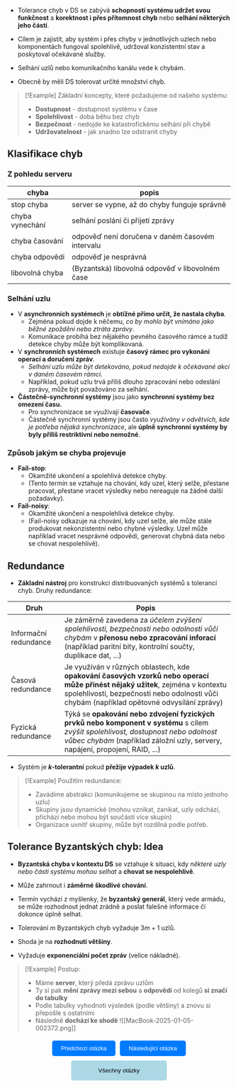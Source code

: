 - Tolerance chyb v DS se zabývá **schopností systému udržet svou funkčnost** a **korektnost i přes přítomnost chyb** nebo **selhání některých jeho částí**.
- Cílem je zajistit, aby systém i přes chyby v jednotlivých uzlech nebo komponentách fungoval spolehlivě, udržoval konzistentní stav a poskytoval očekávané služby.

- Selhání uzlů nebo komunikačního kanálu vede k chybám.
- Obecně by měli DS tolerovat určité množství chyb.

>[!Example] Základní koncepty, které požadujeme od našeho systému:
>- **Dostupnost** - dostupnost systému v čase
>- **Spolehlivost** - doba běhu bez chyb
>- **Bezpečnost** - nedojde ke katastrofickému selhání při chybě
>- **Udržovatelnost** - jak snadno lze odstranit chyby

## Klasifikace chyb
### Z pohledu serveru

| chyba           | popis                                           |
| --------------- | ----------------------------------------------- |
| stop chyba      | server se vypne, až do chyby funguje správně    |
| chyba vynechání | selhání poslání či přijetí zprávy               |
| chyba časování  | odpověď není doručena v daném časovém intervalu |
| chyba odpovědi  | odpověď je nesprávná                            |
| libovolná chyba | (Byzantská) libovolná odpověď v libovolném čase |
### Selhání uzlu
- V **asynchronních systémech** je **obtížné přímo určit, že nastala chyba**.
	- Zejména pokud dojde k něčemu, *co by mohlo být vnímáno jako běžné zpoždění nebo ztráta zprávy*.
	- Komunikace probíhá bez nějakého pevného časového rámce a tudíž detekce chyby může být komplikovaná.
- V **synchronních systémech** existuje **časový rámec pro vykonání operací a doručení zpráv**.
	- *Selhání uzlu může být detekováno, pokud nedojde k očekávané akci v daném časovém rámci.*
	- Například, pokud uzlu trvá příliš dlouho zpracování nebo odeslání zprávy, může být považováno za selhání.
- **Částečně-synchronní systémy** jsou jako **synchronní systémy bez omezení času.**
	- Pro synchronizace se využívají **časovače**.
	- Částečně synchronní systémy jsou často *využívány v odvětvích, kde je potřeba nějaká synchronizace*, ale **úplně synchronní systémy by byly příliš restriktivní nebo nemožné**.

### Způsob jakým se chyba projevuje
- **Fail-stop**:
	- Okamžité ukončení a spolehlivá detekce chyby.
	- (Tento termín se vztahuje na chování, kdy uzel, který selže, přestane pracovat, přestane vracet výsledky nebo nereaguje na žádné další požadavky).
- **Fail-noisy**:
	- Okamžité ukončení a nespolehlivá detekce chyby.
	- (Fail-noisy odkazuje na chování, kdy uzel selže, ale může stále produkovat nekonzistentní nebo chybné výsledky. Uzel může například vracet nesprávné odpovědi, generovat chybná data nebo se chovat nespolehlivě).

## Redundance
- **Základní nástroj** pro konstrukci distribuovaných systémů s tolerancí chyb.
Druhy redundance:

| Druh                  | Popis                                                                                                                                                                                                                       |
| --------------------- | --------------------------------------------------------------------------------------------------------------------------------------------------------------------------------------------------------------------------- |
| Informační redundance | Je záměrně zavedena za *účelem zvýšení spolehlivosti, bezpečnosti nebo odolnosti vůči chybám* v **přenosu nebo zpracování inforací** (například paritní bity, kontrolní součty, duplikace dat, ...)                         |
| Časová redundance     | Je využíván v různých oblastech, kde **opakování časových vzorků nebo operací může přinést nějaký užitek**, zejména v kontextu spolehlivosti, bezpečnosti nebo odolnosti vůči chybám (například opětovné odvysílání zprávy) |
| Fyzická redundance    | Týká se **opakování nebo zdvojení fyzických prvků nebo komponent v systému** s cílem *zvýšit spolehlivost, dostupnost nebo odolnost vůbec chybám* (například záložní uzly, servery, napájení, propojení, RAID, ...)         |
- Systém je **$k$-tolerantní** pokud **přežije výpadek $k$ uzlů**.

>[!Example] Použitím redundance:
>- Zavádíme abstrakci (komunikujeme se skupinou na místo jednoho uzlu)
>- Skupiny jsou dynamické (mohou vznikat, zanikat, uzly odchází, přichází nebo mohou být součástí více skupin)
>- Organizace uvnitř skupiny, může být rozdílná podle potřeb.

## Tolerance Byzantských chyb: Idea
- **Byzantská chyba v kontextu DS** se vztahuje k situaci, kdy *některé uzly nebo části systému mohou selhat* a **chovat se nespolehlivě**.
- Může zahrnout i **záměrné škodlivé chování**.
- Termín vychází z myšlenky, že **byzantský generál**, který vede armádu, se může rozhodnout jednat zrádně a poslat falešné informace či dokonce úplně selhat.

- Tolerování $m$ Byzantských chyb vyžaduje $3m+1$ uzlů.
- Shoda je na **rozhodnutí většiny**.
- Vyžaduje **exponenciální počet zpráv** (velice nákladné).

>[!Example] Postup:
>- Máme **server**, který předá zprávu uzlům
>- Ty si pak **mění zprávy mezi sebou** a **odpovědi** od kolegů **si značí do tabulky**
>- Podle tabulky vyhodnotí výsledek (podle většiny) a znovu si přepošle s ostatními
>- Následně **dochází ke shodě**
>![[MacBook-2025-01-05-002372.png]]

<div style="text-align: center; margin-top: 20px;">
    <!-- Horní tlačítka -->
    <div style="display: flex; justify-content: center; gap: 10px; margin-bottom: 10px;">
        <a href="obsidian://open?vault=SZZ-Otazky2024&file=Obor%20AINF-VS%2FPovinn%C4%9B%20voliteln%C3%A9%20p%C5%99edm%C4%9Bty%2FShoda%20v%20DS" style="text-decoration: none;">
            <button style="padding: 10px 20px; background-color: #007BFF; color: white; border: none; border-radius: 5px; cursor: pointer;">
                Předchozí otázka
            </button>
        </a>
        <a href="obsidian://open?vault=SZZ-Otazky2024&file=Obor%20AINF-VS%2FPovinn%C4%9B%20voliteln%C3%A9%20p%C5%99edm%C4%9Bty%2FGlob%C3%A1ln%C3%AD%20stav%20v%20DS" style="text-decoration: none;">
            <button style="padding: 10px 20px; background-color: #007BFF; color: white; border: none; border-radius: 5px; cursor: pointer;">
                Následující otázka
            </button>
        </a>
    </div>
    <!-- Spodní tlačítko -->
    <a href="obsidian://open?vault=SZZ-Otazky2024&file=Obor%20AINF-VS%2F2.%20Povinn%C4%9B%20voliteln%C3%A9%20p%C5%99edm%C4%9Bty" style="text-decoration: none;">
        <button style="padding: 15px 30px; background-color: #ADD8E6; color: black; border: none; border-radius: 5px; cursor: pointer; width: 43%;">
            Všechny otázky
        </button>
    </a>
</div>
